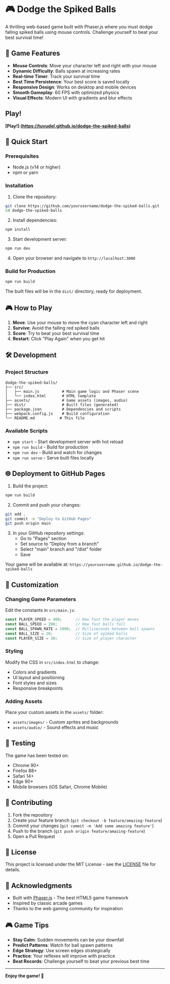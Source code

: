 # 🎮 Dodge the Spiked Balls

A thrilling web-based game built with Phaser.js where you must dodge falling spiked balls using mouse controls. Challenge yourself to beat your best survival time!

## 🎯 Game Features

- **Mouse Controls**: Move your character left and right with your mouse
- **Dynamic Difficulty**: Balls spawn at increasing rates
- **Real-time Timer**: Track your survival time
- **Best Time Persistence**: Your best score is saved locally
- **Responsive Design**: Works on desktop and mobile devices
- **Smooth Gameplay**: 60 FPS with optimized physics
- **Visual Effects**: Modern UI with gradients and blur effects

## Play!

**[Play!] (https://tuvudel.github.io/dodge-the-spiked-balls)**

## 🚀 Quick Start

### Prerequisites
- Node.js (v14 or higher)
- npm or yarn

### Installation

1. Clone the repository:
```bash
git clone https://github.com/yourusername/dodge-the-spiked-balls.git
cd dodge-the-spiked-balls
```

2. Install dependencies:
```bash
npm install
```

3. Start development server:
```bash
npm run dev
```

4. Open your browser and navigate to `http://localhost:3000`

### Build for Production

```bash
npm run build
```

The built files will be in the `dist/` directory, ready for deployment.

## 🎮 How to Play

1. **Move**: Use your mouse to move the cyan character left and right
2. **Survive**: Avoid the falling red spiked balls
3. **Score**: Try to beat your best survival time
4. **Restart**: Click "Play Again" when you get hit

## 🛠️ Development

### Project Structure

```
dodge-the-spiked-balls/
├── src/
│   ├── main.js          # Main game logic and Phaser scene
│   └── index.html       # HTML template
├── assets/              # Game assets (images, audio)
├── dist/                # Built files (generated)
├── package.json         # Dependencies and scripts
├── webpack.config.js    # Build configuration
└── README.md           # This file
```

### Available Scripts

- `npm start` - Start development server with hot reload
- `npm run build` - Build for production
- `npm run dev` - Build and watch for changes
- `npm run serve` - Serve built files locally

## 🌐 Deployment to GitHub Pages

1. Build the project:
```bash
npm run build
```

2. Commit and push your changes:
```bash
git add .
git commit -m "Deploy to GitHub Pages"
git push origin main
```

3. In your GitHub repository settings:
   - Go to "Pages" section
   - Set source to "Deploy from a branch"
   - Select "main" branch and "/dist" folder
   - Save

Your game will be available at: `https://yourusername.github.io/dodge-the-spiked-balls`

## 🎨 Customization

### Changing Game Parameters

Edit the constants in `src/main.js`:

```javascript
const PLAYER_SPEED = 400;      // How fast the player moves
const BALL_SPEED = 200;        // How fast balls fall
const BALL_SPAWN_RATE = 1000;  // Milliseconds between ball spawns
const BALL_SIZE = 20;          // Size of spiked balls
const PLAYER_SIZE = 30;        // Size of player character
```

### Styling

Modify the CSS in `src/index.html` to change:
- Colors and gradients
- UI layout and positioning
- Font styles and sizes
- Responsive breakpoints

### Adding Assets

Place your custom assets in the `assets/` folder:
- `assets/images/` - Custom sprites and backgrounds
- `assets/audio/` - Sound effects and music

## 🧪 Testing

The game has been tested on:
- Chrome 90+
- Firefox 88+
- Safari 14+
- Edge 90+
- Mobile browsers (iOS Safari, Chrome Mobile)

## 🤝 Contributing

1. Fork the repository
2. Create your feature branch (`git checkout -b feature/amazing-feature`)
3. Commit your changes (`git commit -m 'Add some amazing feature'`)
4. Push to the branch (`git push origin feature/amazing-feature`)
5. Open a Pull Request

## 📝 License

This project is licensed under the MIT License - see the [LICENSE](LICENSE) file for details.

## 🙏 Acknowledgments

- Built with [Phaser.js](https://phaser.io/phaser3) - The best HTML5 game framework
- Inspired by classic arcade games
- Thanks to the web gaming community for inspiration

## 🎮 Game Tips

- **Stay Calm**: Sudden movements can be your downfall
- **Predict Patterns**: Watch for ball spawn patterns
- **Edge Strategy**: Use screen edges strategically
- **Practice**: Your reflexes will improve with practice
- **Beat Records**: Challenge yourself to beat your previous best time

---

**Enjoy the game! 🎯**
